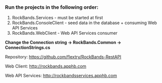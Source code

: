 ### Run the projects in the following order:
  1. RockBands.Services - must be started at first
  2. RockBands.ConsoleClient - seed data in the database + consuming Web API Services
  3. RockBands.WebClient - Web API Services consumer

__Change the Connection string -> RockBands.Common -> ConnectionStrings.cs__

Repository: https://github.com/flextry/RockBands-RestAPI 

Web Client: http://rockbands.apphb.com 

Web API Services: http://rockbandsservices.apphb.com 

